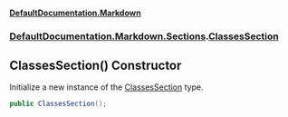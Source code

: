 #### [DefaultDocumentation.Markdown](index.md 'index')
### [DefaultDocumentation.Markdown.Sections](index.md#DefaultDocumentation.Markdown.Sections 'DefaultDocumentation.Markdown.Sections').[ClassesSection](ClassesSection.md 'DefaultDocumentation.Markdown.Sections.ClassesSection')

## ClassesSection() Constructor

Initialize a new instance of the [ClassesSection](ClassesSection.md 'DefaultDocumentation.Markdown.Sections.ClassesSection') type.

```csharp
public ClassesSection();
```
